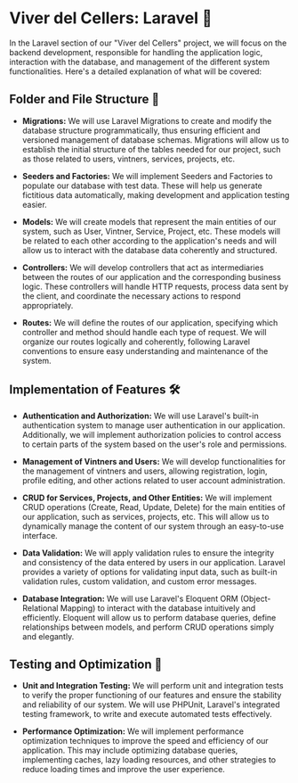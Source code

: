 <!---
<p align="center"><a href="https://laravel.com" target="_blank"><img src="https://raw.githubusercontent.com/laravel/art/master/logo-lockup/5%20SVG/2%20CMYK/1%20Full%20Color/laravel-logolockup-cmyk-red.svg" width="400" alt="Laravel Logo"></a></p>

<p align="center">
<a href="https://github.com/laravel/framework/actions"><img src="https://github.com/laravel/framework/workflows/tests/badge.svg" alt="Build Status"></a>
<a href="https://packagist.org/packages/laravel/framework"><img src="https://img.shields.io/packagist/dt/laravel/framework" alt="Total Downloads"></a>
<a href="https://packagist.org/packages/laravel/framework"><img src="https://img.shields.io/packagist/v/laravel/framework" alt="Latest Stable Version"></a>
<a href="https://packagist.org/packages/laravel/framework"><img src="https://img.shields.io/packagist/l/laravel/framework" alt="License"></a>
</p>
--->

# Viver del Cellers: Laravel 🍇

In the Laravel section of our "Viver del Cellers" project, we will focus on the backend development, responsible for handling the application logic, interaction with the database, and management of the different system functionalities. Here's a detailed explanation of what will be covered:

## Folder and File Structure 📁

- **Migrations:** We will use Laravel Migrations to create and modify the database structure programmatically, thus ensuring efficient and versioned management of database schemas. Migrations will allow us to establish the initial structure of the tables needed for our project, such as those related to users, vintners, services, projects, etc.

- **Seeders and Factories:** We will implement Seeders and Factories to populate our database with test data. These will help us generate fictitious data automatically, making development and application testing easier.

- **Models:** We will create models that represent the main entities of our system, such as User, Vintner, Service, Project, etc. These models will be related to each other according to the application's needs and will allow us to interact with the database data coherently and structured.

- **Controllers:** We will develop controllers that act as intermediaries between the routes of our application and the corresponding business logic. These controllers will handle HTTP requests, process data sent by the client, and coordinate the necessary actions to respond appropriately.

- **Routes:** We will define the routes of our application, specifying which controller and method should handle each type of request. We will organize our routes logically and coherently, following Laravel conventions to ensure easy understanding and maintenance of the system.

## Implementation of Features 🛠️

- **Authentication and Authorization:** We will use Laravel's built-in authentication system to manage user authentication in our application. Additionally, we will implement authorization policies to control access to certain parts of the system based on the user's role and permissions.

- **Management of Vintners and Users:** We will develop functionalities for the management of vintners and users, allowing registration, login, profile editing, and other actions related to user account administration.

- **CRUD for Services, Projects, and Other Entities:** We will implement CRUD operations (Create, Read, Update, Delete) for the main entities of our application, such as services, projects, etc. This will allow us to dynamically manage the content of our system through an easy-to-use interface.

- **Data Validation:** We will apply validation rules to ensure the integrity and consistency of the data entered by users in our application. Laravel provides a variety of options for validating input data, such as built-in validation rules, custom validation, and custom error messages.

- **Database Integration:** We will use Laravel's Eloquent ORM (Object-Relational Mapping) to interact with the database intuitively and efficiently. Eloquent will allow us to perform database queries, define relationships between models, and perform CRUD operations simply and elegantly.

## Testing and Optimization 🧪

- **Unit and Integration Testing:** We will perform unit and integration tests to verify the proper functioning of our features and ensure the stability and reliability of our system. We will use PHPUnit, Laravel's integrated testing framework, to write and execute automated tests effectively.

- **Performance Optimization:** We will implement performance optimization techniques to improve the speed and efficiency of our application. This may include optimizing database queries, implementing caches, lazy loading resources, and other strategies to reduce loading times and improve the user experience.

<!---
# Viver del Cellers: Laravel 🍇

En la sección de Laravel de nuestro proyecto "Viver de Cellers", nos enfocaremos en el desarrollo del backend, encargado de manejar la lógica de la aplicación, la interacción con la base de datos y la gestión de las diferentes funcionalidades del sistema. Aquí hay una explicación detallada de lo que se abordará:

## Estructura de Carpetas y Archivos 📁

- **Migrations:** Utilizaremos Laravel Migrations para crear y modificar la estructura de la base de datos de manera programática, garantizando así una gestión eficiente y versionada de los esquemas de base de datos. Las migraciones nos permitirán establecer la estructura inicial de las tablas necesarias para nuestro proyecto, como las relacionadas con los usuarios, los viveristas, los servicios, los proyectos, etc.

- **Seeders y Factories:** Implementaremos Seeders y Factories para poblar nuestra base de datos con datos de prueba. Estos nos ayudarán a generar datos ficticios de manera automatizada, lo que facilitará el desarrollo y las pruebas de la aplicación.

- **Models:** Crearemos modelos que representen las entidades principales de nuestro sistema, como Usuario, Viverista, Servicio, Proyecto, etc. Estos modelos estarán relacionados entre sí según las necesidades de la aplicación y nos permitirán interactuar con los datos de la base de datos de manera coherente y estructurada.
  
- **Controllers:** Desarrollaremos controladores que actúen como intermediarios entre las rutas de nuestra aplicación y la lógica de negocio correspondiente. Estos controladores manejarán las solicitudes HTTP, procesarán los datos enviados por el cliente y coordinarán las acciones necesarias para responder de manera adecuada.

- **Rutas (Routes):** Definiremos las rutas de nuestra aplicación, especificando qué controlador y método deben manejar cada tipo de solicitud. Organizaremos nuestras rutas de manera lógica y coherente, siguiendo las convenciones de Laravel para garantizar una fácil comprensión y mantenimiento del sistema.

## Implementación de Funcionalidades 🛠️

- **Autenticación y Autorización:** Utilizaremos el sistema de autenticación integrado de Laravel para gestionar la autenticación de usuarios en nuestra aplicación. Además, implementaremos políticas de autorización para controlar el acceso a ciertas partes del sistema según el rol y los permisos del usuario.

- **Gestión de Viveristas y Usuarios:** Desarrollaremos funcionalidades para la gestión de viveristas y usuarios, permitiendo el registro, inicio de sesión, edición de perfil y otras acciones relacionadas con la administración de cuentas de usuario.

- **CRUD para Servicios, Proyectos y Otras Entidades:** Implementaremos operaciones CRUD (Crear, Leer, Actualizar, Eliminar) para las entidades principales de nuestra aplicación, como servicios, proyectos, etc. Esto nos permitirá administrar dinámicamente el contenido de nuestro sistema a través de una interfaz fácil de usar.

- **Validación de Datos:** Aplicaremos reglas de validación para garantizar la integridad y consistencia de los datos ingresados por los usuarios en nuestra aplicación. Laravel proporciona una variedad de opciones para validar datos de entrada, como reglas de validación integradas, validación personalizada y mensajes de error personalizados.

- **Integración con la Base de Datos:** Utilizaremos el ORM (Object-Relational Mapping) Eloquent de Laravel para interactuar con la base de datos de manera intuitiva y eficiente. Eloquent nos permitirá realizar consultas a la base de datos, definir relaciones entre modelos y realizar operaciones CRUD de manera sencilla y elegante.

## Pruebas y Optimización 🧪

- **Pruebas Unitarias y de Integración:** Realizaremos pruebas unitarias y de integración para verificar el correcto funcionamiento de nuestras funcionalidades y garantizar la estabilidad y fiabilidad de nuestro sistema. Utilizaremos PHPUnit, el framework de pruebas integrado de Laravel, para escribir y ejecutar pruebas automatizadas de manera efectiva.

- **Optimización de Rendimiento:** Implementaremos técnicas de optimización de rendimiento para mejorar la velocidad y la eficiencia de nuestra aplicación. Esto puede incluir la optimización de consultas de base de datos, la implementación de cachés, la carga diferida de recursos y otras estrategias para reducir los tiempos de carga y mejorar la experiencia del usuario.
--->
